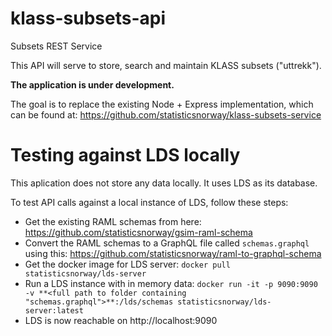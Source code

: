 # klass-subsets-api
Subsets REST Service

This API will serve to store, search and maintain KLASS subsets ("uttrekk").

**The application is under development.**

The goal is to replace the existing Node + Express implementation, which can be found at: https://github.com/statisticsnorway/klass-subsets-service


# Testing against LDS locally

This aplication does not store any data locally. It uses LDS as its database.

To test API calls against a local instance of LDS, follow these steps:

- Get the existing RAML schemas from here: https://github.com/statisticsnorway/gsim-raml-schema
- Convert the RAML schemas to a GraphQL file called `schemas.graphql` using this: https://github.com/statisticsnorway/raml-to-graphql-schema
- Get the docker image for LDS server: `docker pull statisticsnorway/lds-server`
- Run a LDS instance with in memory data: `docker run -it -p 9090:9090 -v **<full path to folder containing "schemas.graphql">**:/lds/schemas statisticsnorway/lds-server:latest`
- LDS is now reachable on http://localhost:9090
